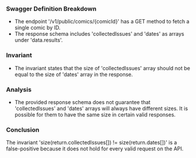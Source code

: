 ### Swagger Definition Breakdown
- The endpoint '/v1/public/comics/{comicId}' has a GET method to fetch a single comic by ID.
- The response schema includes 'collectedIssues' and 'dates' as arrays under 'data.results'.

### Invariant
- The invariant states that the size of 'collectedIssues' array should not be equal to the size of 'dates' array in the response.

### Analysis
- The provided response schema does not guarantee that 'collectedIssues' and 'dates' arrays will always have different sizes. It is possible for them to have the same size in certain valid responses.

### Conclusion
The invariant 'size(return.collectedIssues[]) != size(return.dates[])' is a false-positive because it does not hold for every valid request on the API.
